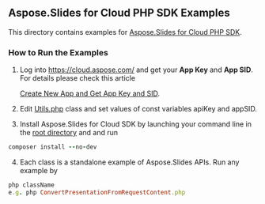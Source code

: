 ## Aspose.Slides for Cloud PHP SDK Examples
This directory contains examples for [Aspose.Slides for Cloud PHP SDK](https://github.com/aspose-slides/Aspose.Slides-for-Cloud/tree/master/SDKs/Aspose.Slides-Cloud-SDK-for-PHP).

### How to Run the Examples
1. Log into https://cloud.aspose.com/ and get your **App Key** and **App SID**. For details please check this article

   [Create New App and Get App Key and SID](https://docs.asposeptyltd.com/display/totalcloud/Create+New+App+and+Get+App+Key+and+SID).

2. Edit [Utils.php](https://github.com/aspose-slides/Aspose.Slides-for-Cloud/blob/master/Examples/PHP/Utils.php) class and set values of const variables apiKey and appSID.
3. Install Aspose.Slides for Cloud SDK by launching your command line in the [root directory](https://github.com/aspose-slides/Aspose.Slides-for-Cloud/tree/master/Examples/PHP) and and run 
```ruby
composer install --no-dev
```
4. Each class is a standalone example of Aspose.Slides APIs. Run any example by 
```ruby
php className
e.g. php ConvertPresentationFromRequestContent.php
```

